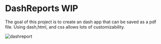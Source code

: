 # DashReports WIP
The goal of this project is to create an dash app that can be saved as a pdf file.
Using dash,html, and css allows lots of customizability.

![dashreport](https://user-images.githubusercontent.com/102834451/226150659-55942f54-9021-4c85-abc4-2b9247f831a9.gif)
